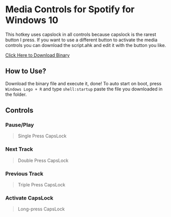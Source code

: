 # Media Controls for Spotify for Windows 10
This hotkey uses capslock in all controls because capslock is the rarest button I press. If you want to use a different button to activate the media controls you can download the script.ahk and edit it with the button you like.

[Click Here to Download Binary](https://github.com/alohajaycee/ahk-media-controls/raw/master/bin/caps_to_media_control.exe)
## How to Use?
Download the binary file and execute it, done! To auto start on boot, press `` Windows Logo + R `` and type `shell:startup` paste the file you downloaded in the folder.
## Controls
### Pause/Play
>Single Press CapsLock
### Next Track
>Double Press CapsLock
### Previous Track
>Triple Press CapsLock
### Activate CapsLock
> Long-press CapsLock
